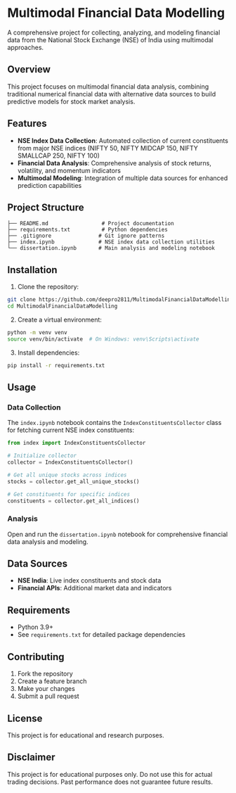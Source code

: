 # Multimodal Financial Data Modelling

A comprehensive project for collecting, analyzing, and modeling financial data from the National Stock Exchange (NSE) of India using multimodal approaches.

## Overview

This project focuses on multimodal financial data analysis, combining traditional numerical financial data with alternative data sources to build predictive models for stock market analysis.

## Features

- **NSE Index Data Collection**: Automated collection of current constituents from major NSE indices (NIFTY 50, NIFTY MIDCAP 150, NIFTY SMALLCAP 250, NIFTY 100)
- **Financial Data Analysis**: Comprehensive analysis of stock returns, volatility, and momentum indicators
- **Multimodal Modeling**: Integration of multiple data sources for enhanced prediction capabilities

## Project Structure

```
├── README.md                 # Project documentation
├── requirements.txt          # Python dependencies
├── .gitignore               # Git ignore patterns
├── index.ipynb              # NSE index data collection utilities
└── dissertation.ipynb       # Main analysis and modeling notebook
```

## Installation

1. Clone the repository:
```bash
git clone https://github.com/deepro2811/MultimodalFinancialDataModelling.git
cd MultimodalFinancialDataModelling
```

2. Create a virtual environment:
```bash
python -m venv venv
source venv/bin/activate  # On Windows: venv\Scripts\activate
```

3. Install dependencies:
```bash
pip install -r requirements.txt
```

## Usage

### Data Collection

The `index.ipynb` notebook contains the `IndexConstituentsCollector` class for fetching current NSE index constituents:

```python
from index import IndexConstituentsCollector

# Initialize collector
collector = IndexConstituentsCollector()

# Get all unique stocks across indices
stocks = collector.get_all_unique_stocks()

# Get constituents for specific indices
constituents = collector.get_all_indices()
```

### Analysis

Open and run the `dissertation.ipynb` notebook for comprehensive financial data analysis and modeling.

## Data Sources

- **NSE India**: Live index constituents and stock data
- **Financial APIs**: Additional market data and indicators

## Requirements

- Python 3.9+
- See `requirements.txt` for detailed package dependencies

## Contributing

1. Fork the repository
2. Create a feature branch
3. Make your changes
4. Submit a pull request

## License

This project is for educational and research purposes.

## Disclaimer

This project is for educational purposes only. Do not use this for actual trading decisions. Past performance does not guarantee future results.